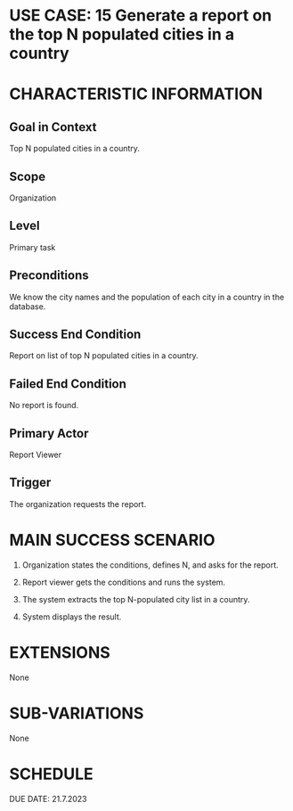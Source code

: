 # USE CASE: 15 Generate a report on the top N populated cities in a country

# CHARACTERISTIC INFORMATION

## Goal in Context

Top N populated cities in a country.

## Scope

Organization

## Level

Primary task

## Preconditions

We know the city names and the population of each city in a country in
the database.

## Success End Condition

Report on list of top N populated cities in a country.

## Failed End Condition

No report is found.

## Primary Actor

Report Viewer

## Trigger

The organization requests the report.

# MAIN SUCCESS SCENARIO

1.  Organization states the conditions, defines N, and asks for the
    report.

2.  Report viewer gets the conditions and runs the system.

3.  The system extracts the top N-populated city list in a country.

4.  System displays the result.

# EXTENSIONS

None

# SUB-VARIATIONS

None

# SCHEDULE

DUE DATE: 21.7.2023
